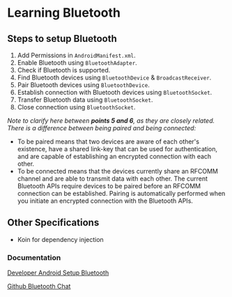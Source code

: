 # Learning Bluetooth

## Steps to setup Bluetooth
1. Add Permissions in `AndroidManifest.xml`.
2. Enable Bluetooth using `BluetoothAdapter`.
3. Check if Bluetooth is supported.
4. Find Bluetooth devices using `BluetoothDevice` & `BroadcastReceiver`.
5. Pair Bluetooth devices using `BluetoothDevice`.
7. Establish connection with Bluetooth devices using `BluetoothSocket`.
8. Transfer Bluetooth data using `BluetoothSocket`.
9. Close connection using `BluetoothSocket`.

*Note to clarify here between **points 5 and 6**, as they are closely related. There is a difference between being paired and being connected:*

- To be paired means that two devices are aware of each other's existence, have a shared link-key that can be used for authentication, and are capable of establishing an encrypted connection with each other.
- To be connected means that the devices currently share an RFCOMM channel and are able to transmit data with each other. The current Bluetooth APIs require devices to be paired before an RFCOMM connection can be established. Pairing is automatically performed when you initiate an encrypted connection with the Bluetooth APIs.


## Other Specifications
- Koin for dependency injection

### Documentation

[Developer Android Setup Bluetooth](https://developer.android.com/develop/connectivity/bluetooth/setup)

[Github Bluetooth Chat](https://github.com/android/connectivity-samples/blob/main/BluetoothLeChat/app/src/main/java/com/example/bluetoothlechat/bluetooth/ChatServer.kt#L72
)
